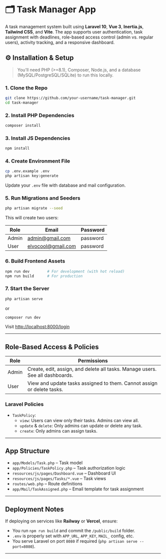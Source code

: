 # 🗂️ Task Manager App

A task management system built using **Laravel 10**, **Vue 3**, **Inertia.js**, **Tailwind CSS**, and **Vite**. The app supports user authentication, task assignment with deadlines, role-based access control (admin vs. regular users), activity tracking, and a responsive dashboard.


## ⚙️ Installation & Setup

> You'll need PHP (>=8.1), Composer, Node.js, and a database (MySQL/PostgreSQL/SQLite) to run this locally.

### 1. Clone the Repo

```bash
git clone https://github.com/your-username/task-manager.git
cd task-manager
```

### 2. Install PHP Dependencies

```bash
composer install
```

### 3. Install JS Dependencies

```bash
npm install
```

### 4. Create Environment File

```bash
cp .env.example .env
php artisan key:generate
```

Update your `.env` file with database and mail configuration.

### 5. Run Migrations and Seeders

```bash
php artisan migrate --seed
```

This will create two users:

| Role  | Email              | Password |
|-------|--------------------|----------|
| Admin | admin@gmail.com    | password |
| User  | elvocool@gmail.com | password |

### 6. Build Frontend Assets

```bash
npm run dev        # For development (with hot reload)
npm run build      # For production
```

### 7. Start the Server

```bash
php artisan serve
```

or

```bash
composer run dev
```

Visit [http://localhost:8000/login](http://localhost:8000/login)

---

## Role-Based Access & Policies

| Role  | Permissions |
|-------|-------------|
| Admin | Create, edit, assign, and delete all tasks. Manage users. See all dashboards. |
| User  | View and update tasks assigned to them. Cannot assign or delete tasks. |

### Laravel Policies

- `TaskPolicy`:
  - `view`: Users can view only their tasks. Admins can view all.
  - `update` & `delete`: Only admins can update or delete any task.
  - `create`: Only admins can assign tasks.

---

## App Structure

- `app/Models/Task.php` – Task model
- `app/Policies/TaskPolicy.php` – Task authorization logic
- `resources/js/pages/Dashboard.vue` – Dashboard UI
- `resources/js/pages/Tasks/*.vue` – Task views
- `routes/web.php` – Route definitions
- `app/Mail/TaskAssigned.php` – Email template for task assignment

---

## Deployment Notes

If deploying on services like **Railway** or **Vercel**, ensure:

- You run `npm run build` and commit the `/public/build` folder.
- `.env` is properly set with `APP_URL`, `APP_KEY`, `MAIL_` config, etc.
- You serve Laravel on port `8080` if required (`php artisan serve --port=8080`).

---
